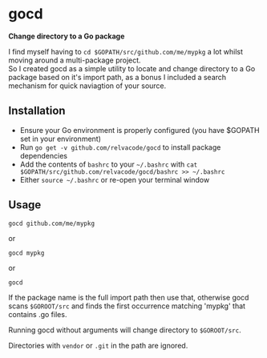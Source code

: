 # gocd
__Change directory to a Go package__

I find myself having to `cd $GOPATH/src/github.com/me/mypkg` a lot whilst moving around a multi-package project.  
So I created gocd as a simple utility to locate and change directory to a Go package based on it's import path, as a bonus I included a search mechanism for quick naviagtion of your source.  

## Installation
  * Ensure your Go environment is properly configured (you have $GOPATH set in your environment)
  * Run `go get -v github.com/relvacode/gocd` to install package dependencies
  * Add the contents of `bashrc` to your `~/.bashrc` with `cat $GOPATH/src/github.com/relvacode/gocd/bashrc >> ~/.bashrc`
  * Either `source ~/.bashrc` or re-open your terminal window
                 
## Usage
    gocd github.com/me/mypkg
or

    gocd mypkg
or

    gocd

If the package name is the full import path then use that, otherwise gocd scans `$GOROOT/src` and finds the first occurrence matching 'mypkg' that contains .go files.

Running gocd without arguments will change directory to `$GOROOT/src`.  

Directories with `vendor` or `.git` in the path are ignored.

